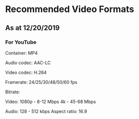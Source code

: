 # Recommended Video Formats
## As at 12/20/2019

### For YouTube
Container: MP4

Audio codec: AAC-LC

Video codec: H.264

Framerate: 24/25/30/48/50/60 fps

Bitrate:

Video:
1080p - 8-12 Mbps
4k - 45-68 Mbps

Audio:
128 - 512 kbps
Aspect ratio: 16.9
